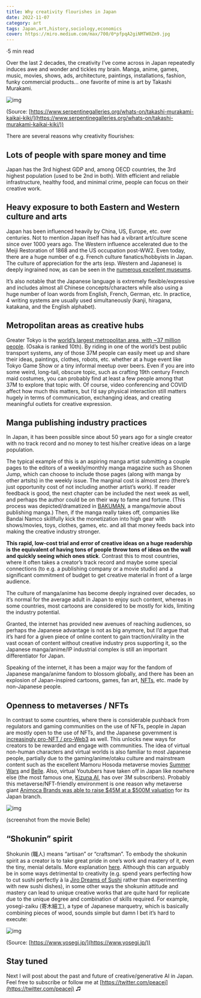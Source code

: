 ```yaml
---
title: Why creativity flourishes in Japan
date: 2022-11-07
category: art
tags: Japan,art,history,sociology,economics
cover: https://miro.medium.com/max/700/0*pfpqA2giNMTW0Zm9.jpg
---
```





·5 min read


Over the last 2 decades, the creativity I’ve come across in Japan repeatedly induces awe and wonder and tickles my brain. Manga, anime, games, music, movies, shows, ads, architecture, paintings, installations, fashion, funky commercial products… one favorite of mine is art by Takashi Murakami.

![img](https://miro.medium.com/max/700/0*pfpqA2giNMTW0Zm9.jpg)

(Source: [https://www.serpentinegalleries.org/whats-on/takashi-murakami-kaikai-kiki/](https://www.serpentinegalleries.org/whats-on/takashi-murakami-kaikai-kiki/))

There are several reasons why creativity flourishes:

Lots of people with spare money and time
----------------------------------------

Japan has the 3rd highest GDP and, among OECD countries, the 3rd highest population (used to be 2nd in both). With efficient and reliable infrastructure, healthy food, and minimal crime, people can focus on their creative work.

Heavy exposure to both Eastern and Western culture and arts
-----------------------------------------------------------

Japan has been influenced heavily by China, US, Europe, etc. over centuries. Not to mention Japan itself has had a vibrant art/culture scene since over 1000 years ago. The Western influence accelerated due to the Meiji Restoration of 1868 and the US occupation post-WW2. Even today, there are a huge number of e.g. French culture fanatics/hobbyists in Japan. The culture of appreciation for the arts (esp. Western and Japanese) is deeply ingrained now, as can be seen in the [numerous excellent museums](https://www.statista.com/statistics/1201825/top-countries-by-number-of-museums-worldwide/).

It’s also notable that the Japanese language is extremely flexible/expressive and includes almost all Chinese concepts/characters while also using a huge number of loan words from English, French, German, etc. In practice, 4 writing systems are usually used simultaneously (kanji, hiragana, katakana, and the English alphabet).

Metropolitan areas as creative hubs
-----------------------------------

Greater Tokyo is the [world’s largest metropolitan area, with ~37 million people](https://en.wikipedia.org/wiki/List_of_largest_cities). (Osaka is ranked 10th). By riding in one of the world’s best public transport systems, any of those 37M people can easily meet up and share their ideas, paintings, clothes, robots, etc. whether at a huge event like Tokyo Game Show or a tiny informal meetup over beers. Even if you are into some weird, long-tail, obscure topic, such as crafting 19th century French maid costumes, you can probably find at least a few people among that 37M to explore that topic with. Of course, video conferencing and COVID affect how much this matters, but I’d say physical interaction still matters hugely in terms of communication, exchanging ideas, and creating meaningful outlets for creative expression.

Manga publishing industry practices
-----------------------------------

In Japan, it has been possible since about 50 years ago for a single creator with no track record and no money to test his/her creative ideas on a large population.

The typical example of this is an aspiring manga artist submitting a couple pages to the editors of a weekly/monthly manga magazine such as Shonen Jump, which can choose to include those pages (along with manga by other artsits) in the weekly issue. The marginal cost is almost zero (there’s just opportunity cost of not including another artist’s work). If reader feedback is good, the next chapter can be included the next week as well, and perhaps the author could be on their way to fame and fortune. (This process was depicted/dramatized in [BAKUMAN](https://en.wikipedia.org/wiki/Bakuman), a manga/movie about publishing manga.) Then, if the manga really takes off, companies like Bandai Namco skillfully kick the monetization into high gear with shows/movies, toys, clothes, games, etc. and all that money feeds back into making the creative industry stronger.

**This rapid, low-cost trial and error of creative ideas on a huge readership is the equivalent of having tons of people throw tons of ideas on the wall and quickly seeing which ones stick**. Contrast this to most countries, where it often takes a creator’s track record and maybe some special connections (to e.g. a publishing company or a movie studio) and a significant commitment of budget to get creative material in front of a large audience.

The culture of manga/anime has become deeply ingrained over decades, so it’s normal for the average adult in Japan to enjoy such content, whereas in some countries, most cartoons are considered to be mostly for kids, limiting the industry potential.

Granted, the internet has provided new avenues of reaching audiences, so perhaps the Japanese advantage is not as big anymore, but I’d argue that it’s hard for a given piece of online content to gain traction/virality in the vast ocean of content without creative industry pros supporting it, so the Japanese manga/anime/IP industrial complex is still an important differentiator for Japan.

Speaking of the internet, it has been a major way for the fandom of Japanese manga/anime fandom to blossom globally, and there has been an explosion of Japan-inspired cartoons, games, fan art, [NFTs](https://nonfungible.com/news/art/nfts-japanese-culture-rising-diverse-community), etc. made by non-Japanese people.

Openness to metaverses / NFTs
-----------------------------

In contrast to some countries, where there is considerable pushback from regulators and gaming communities on the use of NFTs, people in Japan are mostly open to the use of NFTs, and the Japanese government is [increasingly pro-NFT / pro-Web3](https://www.metaverse-style.com/english/8033) as well. This unlocks new ways for creators to be rewarded and engage with communities. The idea of virtual non-human characters and virtual worlds is also familiar to most Japanese people, partially due to the gaming/anime/otaku culture and mainstream content such as the excellent Mamoru Hosoda metaverse movies [Summer Wars](https://www.youtube.com/watch?v=UbmdYasVDDg) and [Belle](https://www.youtube.com/watch?v=ChneY1MSVFw). Also, virtual Youtubers have taken off in Japan like nowhere else (the most famous one, [Kizuna AI](https://www.youtube.com/channel/UC4YaOt1yT-ZeyB0OmxHgolA), has over 3M subscribers). Probably this metaverse/NFT-friendly environment is one reason why metaverse giant [Animoca Brands was able to raise $45M at a $500M valuation](https://techcrunch.com/2022/08/25/animoca-brands-japan-funding/?guccounter=1) for its Japan branch.

![img](https://miro.medium.com/max/700/0*DsNvg7Z4Rhqgk8CN)

(screenshot from the movie Belle)

“Shokunin” spirit
-----------------

Shokunin (職人) means “artisan” or “craftsman”. To embody the shokunin spirit as a creator is to take great pride in one’s work and mastery of it, even the tiny, menial details. More explanation [here](https://medium.com/@richbltn/shokunin-spirit-ac72a49acffd). Although this can arguably be in some ways detrimental to creativity (e.g. spend years perfecting how to cut sushi perfectly à la [Jiro Dreams of Sushi](https://en.wikipedia.org/wiki/Jiro_Dreams_of_Sushi) rather than experimenting with new sushi dishes), in some other ways the shokunin attitude and mastery can lead to unique creative works that are quite hard for replicate due to the unique degree and combination of skills required. For example, yosegi-zaiku (寄木細工), a type of Japanese marquetry, which is basically combining pieces of wood, sounds simple but damn I bet it’s hard to execute:

![img](https://miro.medium.com/max/700/0*pqcOcteuzv7O5zzR.jpg)

(Source: [https://www.yosegi.jp/](https://www.yosegi.jp/))

Stay tuned
----------

Next I will post about the past and future of creative/generative AI in Japan. Feel free to subscribe or follow me at [https://twitter.com/peacej](https://twitter.com/peacej) ♫